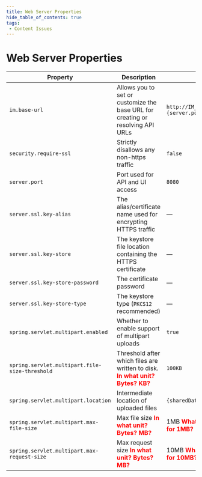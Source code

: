 ```yaml
---
title: Web Server Properties
hide_table_of_contents: true
tags:
 - Content Issues
---
```


# Web Server Properties

| Property| Description| Default |
| --- | --- | --- |
| `im.base-url` | Allows you to set or customize the base URL for creating or resolving API URLs | `http://IM_SERVER_DOMAIN_NAME:{server.port}` |
| `security.require-ssl` | Strictly disallows any non-https traffic | `false` |
| `server.port` | Port used for API and UI access | `8080` |
| `server.ssl.key-alias` | The alias/certificate name used for encrypting HTTPS traffic | — |
| `server.ssl.key-store` | The keystore file location containing the HTTPS certificate | — |
| `server.ssl.key-store-password` | The certificate password | — |
| `server.ssl.key-store-type` | The keystore type (`PKCS12` recommended) | — |
| `spring.servlet.multipart.enabled` | Whether to enable support of multipart uploads | `true` |
| `spring.servlet.multipart.file-size-threshold` | Threshold after which files are written to disk. **<font color="red">In what unit? Bytes? KB?</font>** | `100KB` |
| `spring.servlet.multipart.location` | Intermediate location of uploaded files | `{sharedDataPath}/tmp` |
| `spring.servlet.multipart.max-file-size` | Max file size **<font color="red">In what unit? Bytes? MB?</font>** | 1MB **<font color="red">What would you enter for 1MB?</font>** |
| `spring.servlet.multipart.max-request-size` | Max request size **<font color="red">In what unit? Bytes? MB?</font>** | 10MB **<font color="red">What would you enter for 10MB?</font>** |